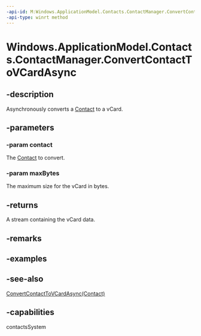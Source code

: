 ```yaml
---
-api-id: M:Windows.ApplicationModel.Contacts.ContactManager.ConvertContactToVCardAsync(Windows.ApplicationModel.Contacts.Contact,System.UInt32)
-api-type: winrt method
---
```


<!-- Method syntax
public Windows.Foundation.IAsyncOperation<Windows.Storage.Streams.RandomAccessStreamReference> ConvertContactToVCardAsync(Windows.ApplicationModel.Contacts.Contact contact, System.UInt32 maxBytes)
-->

# Windows.ApplicationModel.Contacts.ContactManager.ConvertContactToVCardAsync

## -description
Asynchronously converts a [Contact](contact.md) to a vCard.

## -parameters
### -param contact
The [Contact](contact.md) to convert.

### -param maxBytes
The maximum size for the vCard in bytes.

## -returns
A stream containing the vCard data.

## -remarks

## -examples

## -see-also
[ConvertContactToVCardAsync(Contact)](contactmanager_convertcontacttovcardasync_1509087447.md)
## -capabilities
contactsSystem
